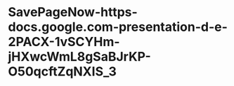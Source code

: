 # SavePageNow-https-docs.google.com-presentation-d-e-2PACX-1vSCYHm-jHXwcWmL8gSaBJrKP-O50qcftZqNXIS_3